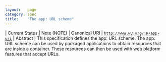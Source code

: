 ```yaml
---
layout:   page
category: spec
title:    "The app: URL scheme"
---
```


| Current Status | Note (NOTE)
| Canonical URI | [`http://www.w3.org/TR/app-uri`](http://www.w3.org/TR/app-uri)
| Abstract | This specification defines the app: URL scheme. The app: URL scheme can be used by packaged applications to obtain resources that are inside a container. These resources can then be used with web platform features that accept URLs.
